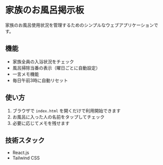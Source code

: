 # 家族のお風呂掲示板

家族のお風呂使用状況を管理するためのシンプルなウェブアプリケーションです。

## 機能

- 家族全員の入浴状況をチェック
- 風呂掃除当番の表示（曜日ごとに自動設定）
- 一言メモ機能
- 毎日午前3時に自動リセット

## 使い方

1. ブラウザで `index.html` を開くだけで利用開始できます
2. お風呂に入った人の名前をタップしてチェック
3. 必要に応じてメモを残せます

## 技術スタック

- React.js
- Tailwind CSS
